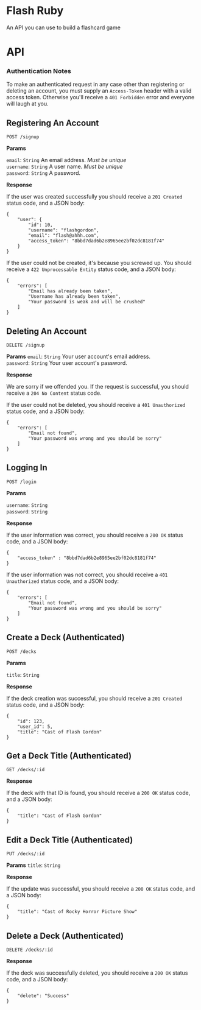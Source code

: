 # Flash Ruby
An API you can use to build a flashcard game

# API
### Authentication Notes

To make an authenticated request in any case other than registering or deleting an account, you must supply an `Access-Token` header with a valid access token. Otherwise you'll receive a `401 Forbidden` error and everyone will laugh at you.

## Registering An Account

```
POST /signup
```

**Params**

`email`: `String` An email address. *Must be unique*<br>
`username`: `String` A user name. *Must be unique*<br>
`password`: `String` A password.

**Response**

If the user was created successfully you should receive a `201 Created` status code, and a JSON body:

```
{
    "user": {
        "id": 10,
        "username": "flashgordon",
        "email": "flash@ahhh.com",
        "access_token": "8bbd7dad6b2e8965ee2bf02dc8181f74"
    }
}
```

If the user could not be created, it's because you screwed up. You should receive a `422 Unprocessable Entity` status code, and a JSON body:

```
{
    "errors": [
        "Email has already been taken",
        "Username has already been taken",
        "Your password is weak and will be crushed"
    ]
}
```

## Deleting An Account
```
DELETE /signup
```

**Params**
`email`: `String` Your user account's email address.<br>
`password`: `String` Your user account's password.

**Response**

We are sorry if we offended you. If the request is successful, you should receive a `204 No Content` status code.

If the user could not be deleted, you should receive a `401 Unauthorized` status code, and a JSON body:

```
{
    "errors": [
        "Email not found",
        "Your password was wrong and you should be sorry"
    ]
}
```

## Logging In
```
POST /login
```

**Params**

`username`: `String`<br>
`password`: `String`

**Response**

If the user information was correct, you should receive a `200 OK` status code, and a JSON body:
```
{
    "access_token" : "8bbd7dad6b2e8965ee2bf02dc8181f74"
}
```

If the user information was not correct, you should receive a `401 Unauthorized` status code, and a JSON body:
```
{
    "errors": [
        "Email not found",
        "Your password was wrong and you should be sorry"
    ]
}
```

## Create a Deck (Authenticated)
```
POST /decks
```

**Params**

`title`: `String`

**Response**

If the deck creation was successful, you should receive a `201 Created` status code, and a JSON body:
```
{
    "id": 123,
    "user_id": 5,
    "title": "Cast of Flash Gordon"
}
```

## Get a Deck Title (Authenticated)
```
GET /decks/:id
```

**Response**

If the deck with that ID is found, you should receive a `200 OK` status code, and a JSON body:

```
{
    "title": "Cast of Flash Gordon"
}
```

## Edit a Deck Title (Authenticated)
```
PUT /decks/:id
```

**Params**
`title`: `String`

**Response**

If the update was successful, you should receive a `200 OK` status code, and a JSON body:

```
{
    "title": "Cast of Rocky Horror Picture Show"
}
```

## Delete a Deck (Authenticated)
```
DELETE /decks/:id
```

**Response**

If the deck was successfully deleted, you should receive a `200 OK` status code, and a JSON body:

```
{
    "delete": "Success"
}
```